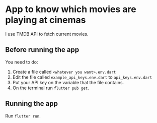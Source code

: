 # App to know which movies are playing at cinemas

I use TMDB API to fetch current movies.

## Before running the app
You need to do:
1. Create a file called `<whatever you want>.env.dart`
2. Edit the file called `example_api_keys.env.dart` to `api_keys.env.dart`
3. Put your API key on the variable that the file contains.
4. On the terminal run `flutter pub get`.

## Running the app
Run `flutter run`.